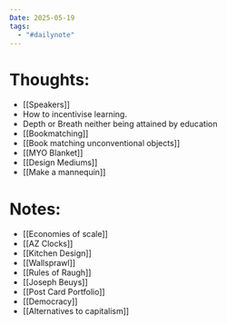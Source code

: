 ```yaml
---
Date: 2025-05-19
tags:
  - "#dailynote"
---
```

# Thoughts:
- [[Speakers]]
- How to incentivise learning.
- Depth or Breath neither being attained by education 
- [[Bookmatching]]
- [[Book matching unconventional objects]]
- [[MYO Blanket]]
- [[Design Mediums]]
- [[Make a mannequin]]

# Notes:
- [[Economies of scale]]
- [[AZ Clocks]]
- [[Kitchen Design]]
- [[Wallsprawl]]
- [[Rules of Raugh]]
- [[Joseph Beuys]]
- [[Post Card Portfolio]]
- [[Democracy]]
- [[Alternatives to capitalism]]